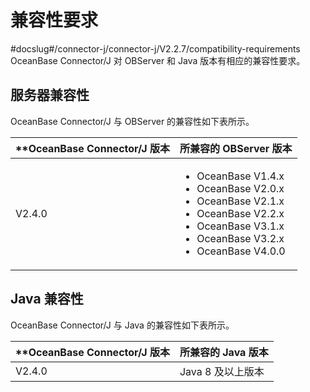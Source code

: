 # 兼容性要求 
#docslug#/connector-j/connector-j/V2.2.7/compatibility-requirements
OceanBase Connector/J 对 OBServer 和 Java 版本有相应的兼容性要求。

## 服务器兼容性 

OceanBase Connector/J 与 OBServer 的兼容性如下表所示。


| **OceanBase Connector/J **版本** |       **所兼容的 OBServer 版本**    |
|----------------------------------|-------------------------------------|
| V2.4.0                           | <ul><li> OceanBase V1.4.x </li>  <li> OceanBase V2.0.x</li>   <li> OceanBase V2.1.x</li>   <li> OceanBase V2.2.x </li>  <li> OceanBase V3.1.x</li>   <li> OceanBase V3.2.x </li>   <li> OceanBase V4.0.0</li> </ul>   |



## Java 兼容性 

OceanBase Connector/J 与 Java 的兼容性如下表所示。

| **OceanBase Connector/J **版本** |          **所兼容的 Java 版本**         |
|----------------------------------|-----------------------------------------|
| V2.4.0           | Java 8 及以上版本 |



